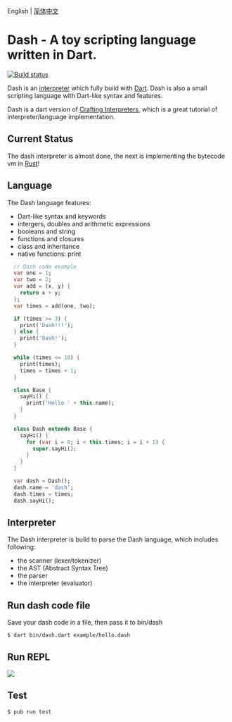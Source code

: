 English | [简体中文](./README.zh-CN.md)

# Dash - A toy scripting language written in Dart.

[![Build status](https://travis-ci.org/jarontai/dash.svg)](https://travis-ci.org/jarontai/dash)

Dash is an [interpreter](https://en.wikipedia.org/wiki/Interpreter_(computing)) which fully build with [Dart](https://dart.dev). Dash is also a small scripting language with Dart-like syntax and features.

Dash is a dart version of [Crafting Interpreters](http://craftinginterpreters.com/), which is a great tutorial of interpreter/language implementation.

## Current Status

The dash interpreter is almost done, the next is implementing the bytecode vm in [Rust](https://www.rust-lang.org/)!

## Language

The Dash language features:

  * Dart-like syntax and keywords
  * intergers, doubles and arithmetic expressions
  * booleans and string
  * functions and closures
  * class and inheritance
  * native functions: print

  ``` dart
    // Dash code example
    var one = 1;
    var two = 2;
    var add = (x, y) {
      return x + y;
    };
    var times = add(one, two);

    if (times >= 3) {
      print('Dash!!!');
    } else {
      print('Dash!');
    }

    while (times <= 10) {
      print(times);
      times = times + 1;
    } 

    class Base {
      sayHi() {
        print('Hello ' + this.name);
      }
    }

    class Dash extends Base {
      sayHi() {
        for (var i = 0; i < this.times; i = i + 1) {
          super.sayHi();
        }
      }
    }

    var dash = Dash();
    dash.name = 'dash';
    dash.times = times;
    dash.sayHi();
  ```

## Interpreter

The Dash interpreter is build to parse the Dash language, which includes following:

  * the scanner (lexer/tokenizer)
  * the AST (Abstract Syntax Tree)
  * the parser
  * the interpreter (evaluator)

## Run dash code file

Save your dash code in a file, then pass it to bin/dash

    $ dart bin/dash.dart example/hello.dash

## Run REPL

<p align="left">
<kbd>
  <img src="https://raw.github.com/jarontai/dash/master/dash-repl.gif">
</kbd>
</p>


## Test

    $ pub run test
